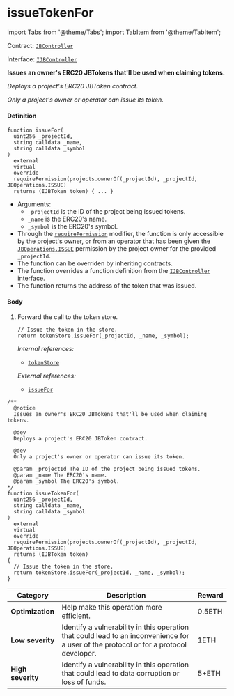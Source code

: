 # issueTokenFor

import Tabs from '@theme/Tabs';
import TabItem from '@theme/TabItem';

Contract: [`JBController`](/dev/deprecated/v2/contracts/or-controllers/jbcontroller/README.md)​‌

Interface: [`IJBController`](/dev/deprecated/v2/interfaces/ijbcontroller.md)

<Tabs>
<TabItem value="Step by step" label="Step by step">

**Issues an owner's ERC20 JBTokens that'll be used when claiming tokens.**

_Deploys a project's ERC20 JBToken contract._

_Only a project's owner or operator can issue its token._

#### Definition

```
function issueFor(
  uint256 _projectId,
  string calldata _name,
  string calldata _symbol
)
  external
  virtual
  override
  requirePermission(projects.ownerOf(_projectId), _projectId, JBOperations.ISSUE)
  returns (IJBToken token) { ... }
```

* Arguments:
  * `_projectId` is the ID of the project being issued tokens.
  * `_name` is the ERC20's name.
  * `_symbol` is the ERC20's symbol.
* Through the [`requirePermission`](/dev/deprecated/v2/contracts/or-abstract/jboperatable/modifiers/requirepermission.md) modifier, the function is only accessible by the project's owner, or from an operator that has been given the [`JBOperations.ISSUE`](/dev/deprecated/v2/libraries/jboperations.md) permission by the project owner for the provided `_projectId`.
* The function can be overriden by inheriting contracts.
* The function overrides a function definition from the [`IJBController`](/dev/deprecated/v2/interfaces/ijbcontroller.md) interface.
* The function returns the address of the token that was issued.

#### Body

1.  Forward the call to the token store.

    ```
    // Issue the token in the store.
    return tokenStore.issueFor(_projectId, _name, _symbol);
    ```

    _Internal references:_

    * [`tokenStore`](/dev/deprecated/v2/contracts/or-controllers/jbcontroller/properties/tokenstore.md)

    _External references:_

    * [`issueFor`](/dev/deprecated/v2/contracts/jbtokenstore/write/issuefor.md)
    
</TabItem>

<TabItem value="Code" label="Code">

```
/**
  @notice
  Issues an owner's ERC20 JBTokens that'll be used when claiming tokens.

  @dev
  Deploys a project's ERC20 JBToken contract.

  @dev
  Only a project's owner or operator can issue its token.

  @param _projectId The ID of the project being issued tokens.
  @param _name The ERC20's name.
  @param _symbol The ERC20's symbol.
*/
function issueTokenFor(
  uint256 _projectId,
  string calldata _name,
  string calldata _symbol
)
  external
  virtual
  override
  requirePermission(projects.ownerOf(_projectId), _projectId, JBOperations.ISSUE)
  returns (IJBToken token)
{
  // Issue the token in the store.
  return tokenStore.issueFor(_projectId, _name, _symbol);
}
```

</TabItem>

<TabItem value="Bug bounty" label="Bug bounty">

| Category          | Description                                                                                                                            | Reward |
| ----------------- | -------------------------------------------------------------------------------------------------------------------------------------- | ------ |
| **Optimization**  | Help make this operation more efficient.                                                                                               | 0.5ETH |
| **Low severity**  | Identify a vulnerability in this operation that could lead to an inconvenience for a user of the protocol or for a protocol developer. | 1ETH   |
| **High severity** | Identify a vulnerability in this operation that could lead to data corruption or loss of funds.                                        | 5+ETH  |

</TabItem>
</Tabs>
